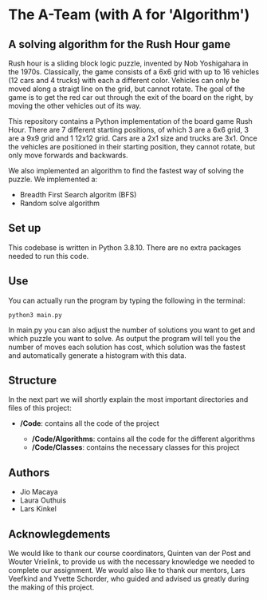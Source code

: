 # The A-Team (with A for 'Algorithm')
## A solving algorithm for the Rush Hour game 
Rush hour is a sliding block logic puzzle, invented by Nob Yoshigahara in the 1970s. Classically, the game consists of a 6x6 grid with up to 16 vehicles (12 cars and 4 trucks) with each a different color. Vehicles can only be moved along a straigt line on the grid, but cannot rotate. The goal of the game is to get the red car out through the exit of the board on the right, by moving the other vehicles out of its way. 

This repository contains a Python implementation of the board game Rush Hour. There are 7 different starting positions, of which 3 are a 6x6 grid, 3 are a 9x9 grid and 1 12x12 grid. Cars are a 2x1 size and trucks are 3x1. Once the vehicles are positioned in their starting position, they cannot rotate, but only move forwards and backwards.

We also implemented an algorithm to find the fastest way of solving the puzzle. We implemented a:
<ul>
    <li>Breadth First Search algoritm (BFS)</li>
    <li>Random solve algorithm</li>
</ul>

## Set up
This codebase is written in Python 3.8.10. There are no extra packages needed to run this code.

<!-- 
Ik weet ff niet zeker of we extra packages hebben gebruikt maar als we die wel hebben gebruikt moeten we dat ff in een requirements.txt zetten en dan dit erbij zetten:

In requirements.txt all the packages that are needed to run this code are listed. You can easily install these packages via:
<pre><code>pip install -r requirements.txt</code></pre> -->

## Use
You can actually run the program by typing the following in the terminal:
<pre><code>python3 main.py</code></pre>
In main.py you can also adjust the number of solutions you want to get and which puzzle you want to solve. As output the program will tell you the number of moves each solution has cost, which solution was the fastest and automatically generate a histogram with this data.

## Structure
In the next part we will shortly explain the most important directories and files of this project:
<ul>
    <li><strong>/Code</strong>: contains all the code of the project</li>
    <ul>
    <li><strong>/Code/Algorithms</strong>: contains all the code for the different algorithms</li>
    <li><strong>/Code/Classes</strong>: contains the necessary classes for this project</li>
    </ul>
</ul>

## Authors
<ul>
    <li>Jio Macaya</li>
    <li>Laura Outhuis</li>
    <li>Lars Kinkel</li>
</ul>

## Acknowlegdements
We would like to thank our course coordinators, Quinten van der Post and Wouter Vrielink, to provide us with the necessary knowledge we needed to complete our assignment. We would also like to thank our mentors, Lars Veefkind and Yvette Schorder, who guided and advised us greatly during the making of this project.